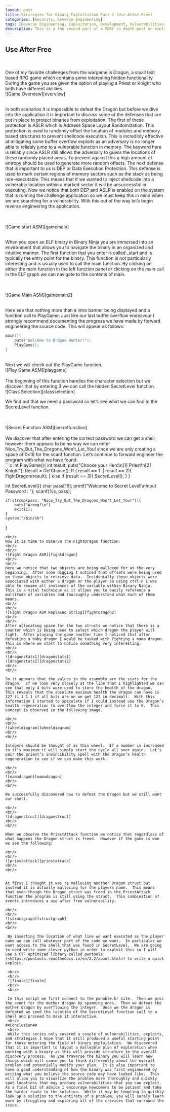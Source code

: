 ```yaml
---
layout: post
title: Strategies for Binary Exploitation Part 2 (Use-After-Free)
categories: [Security, Reverse Engineering]
tags: [Reverse Engineering, Exploitation, Development, Vulnerabilities, Free After Use]
description: This is a the second part of a VERY in depth post on exploiting binaries using Free-After-Use vulnerabilities.  This post was featured in Vector35's newsletter and features the use of Binary Ninja, a powerful disassembler.
---
```

[overview]: ../../../../../images/posts/binexploit/image12.png
[gamemain]: ../../../../../images/posts/binexploit/image13.png
[gamemain2]: ../../../../../images/posts/binexploit/image8.png
[playgame]: ../../../../../images/posts/binexploit/image10.png
[classselection]: ../../../../../images/posts/binexploit/image19.png
[secretfuction]: ../../../../../images/posts/binexploit/image4.png
[fightdragon]: ../../../../../images/posts/binexploit/image2.png
[fightdragon2]: ../../../../../images/posts/binexploit/image16.png
[dragonstats1]: ../../../../../images/posts/binexploit/image3.png
[dragonstats2]: ../../../../../images/posts/binexploit/image1.png
[wheeldiagram]: ../../../../../images/posts/binexploit/image9.jpg
[mamadragon]: ../../../../../images/posts/binexploit/image5.png
[dragonstruct]: ../../../../../images/posts/binexploit/image6.png
[priestattack]: ../../../../../images/posts/binexploit/image14.png
[structgraph]: ../../../../../images/posts/binexploit/image18.jpg
[finale]: ../../../../../images/posts/binexploit/image7.png

## Use After Free ##

<br/>
<br/>
One of my favorite challenges from the <https://pwnable.kr> wargame is Dragon, a small text based RPG game which contains some interesting hidden functionality.  During the game you are given the option of playing a Priest or Knight who both have different abilities.  
<br/>
![Game Overview][overview]
<br/>
<br/>

In both scenarios it is impossible to defeat the Dragon but before we dive into the application it is important to discuss some of the defenses that are put in place to protect binaries from exploitation.  The first of these protection is ASLR which is Address Space Layout Randomization.  This protection is used to randomly offset the location of modules and memory based structures to prevent shellcode execution.  This is incredibly effective at mitigating some buffer overflow exploits as an adversary is no longer able to reliably jump to a vulnerable function in memory.  The keyword here is reliably since ASLR still allows the adversary to guess the locations of these randomly placed areas.  To prevent against this a high amount of entropy should be used to generate more random offsets.  The next defense that is important to us is DEP or Data Execution Protection.  This defense is used to mark certain regions of memory sectors such as the stack as being non-executable.  This means that if we wanted to inject shellcode into a vulnerable location within a marked sector it will be unsuccessful in executing.  Now we notice that both DEP and ASLR is enabled on the system that is running the challenge application so we must keep this in mind when we are searching for a vulnerability.  With this out of the way let’s begin reverse engineering the application.

<br/>
<br/>
![Game start ASM][gamemain]
<br/>
<br/>

When you open an ELF binary in Binary Ninja you are immersed into an environment that allows you to navigate the binary in an organized and intuitive manner.  The first function that you enter is called _start and is typically the entry point for the binary.  This function is not particularly interesting and is usually used to call the main function.  By clicking on either the main function in the left function panel or clicking on the main call in the ELF graph we can navigate to the contents of main.  

<br/>
<br/>
![Game Main ASM][gamemain2]
<br/>
<br/>

Here see that nothing more than a intro banner being displayed and a function call to PlayGame.  Just like our last buffer overflow endeavour I strongly recommend documenting the progress we have made by forward engineering the source code.  This will appear as follows:
<br/>
```c
main(){
	puts("Welcome to Dragon Hunter!");
	PlayGame();
}

```
<br/>
Next we will check out the PlayGame function.
<br/>
![Play Game ASM][playgame]
<br/>
<br/>
The beginning of this function handles the character selection but we discover that by entering 3 we can call the hidden SecretLevel function.

<br/>
![Class Selection][classselection]
<br/>

We find out that we need a password so let’s see what we can find in the SecretLevel function.

<br/>
<br/>
![Secret Function ASM][secretfunction]
<br/>
<br/>
We discover that after entering the correct password we can get a shell, however there appears to be no way we can enter Nice_Try_But_The_Dragons_Won’t_Let_You! since we are only creating a space of 0x16 for the scanf function.  Let’s continue to forward engineer the program with what we have found.
<br/>
```c
int PlayGame(){
    int result;
    puts("Choose your Hero\n[1] Priest\n[2] Knight");
    Result = GetChoice();
    If ( result == 1 || result == 2){
	    FightDragon(result);
    }
    else if (result == 3){
	    SecretLevel();
    }
}

int SecretLevel(){
	char pass[16];
	printf("Welcome to Secret Level!\nInput Password : ");
	scanf(%s, pass);

	if(strcmp(pass, "Nice_Try_But_The_Dragons_Won't_Let_You!")){
		puts("Wrong!\n")
		exit(1);
	}
	system("/bin/sh")
}
```
<br/>
Now it is time to observe the FightDragon function.
<br/>
<br/>
![Fight Dragon ASM][fightdragon]
<br/>
<br/>
Here we notice that two objects are being malloced for at the very beginning.  After some digging I noticed that offsets were being used on these objects to retrieve data.  Incidentally these objects were associated with either a dragon or the player so using ctrl-n I was able to rename all instances of the variable within Binary Ninja.  This is a vital technique as it allows you to easily reference a multitude of variables and thoroughly understand what each of them means.
<br/>
<br/>
![Fight Dragon ASM Replaced String][fightdragon2]
<br/>
<br/>
After allocating space for the two structs we notice that there is a counter which is being used to select which dragon the player will fight.  After playing the game another time I noticed that after defeating a baby dragon I would be tasked with fighting a mama dragon.  This is where we start to notice something very interesting.
<br/>
<br/>
![dragonstats1][dragonstats1]
![dragonstats2][dragonstats2]
<br/>
<br/>

So it appears that the values in the assembly are the stats for the dragon.  If we look very closely at the line that I highlighted we can see that only 4 bits were used to store the health of the dragon.  This reveals that the absolute maximum health the dragon can have is 127 (1 1 1 1 if all bits are on we get 127 in decimal).  With this information I started to speculate if I could instead use the Dragon’s health regeneration to overflow the integer and force it to 0.  This concept is observed in the following image.

<br/>
<br/>
![wheeldiagram][wheeldiagram]
<br/>
<br/>

Integers should be thought of as this wheel.  If a number is increased to it’s maximum it will simply start the cycle all over again.  Let’s pair the priest’s invincibility spell with the Dragon’s health regeneration to see if we can make this work. 

<br/>
<br/>
![mamadragon][mamadragon]
<br/>
<br/>

We successfully discovered how to defeat the Dragon but we still want our shell. 

<br/>
<br/>
![dragonstruct][dragonstruct]
<br/>
<br/>

When we observe the PriestAttack function we notice that regardless of what happens the Dragon struct is freed.  However if the game is won we see the following:

<br/>
<br/>
![priestattack][priestattack]
<br/>
<br/>


At first I thought it was re mallocing another Dragon struct but instead it is actually mallocing for the players name.  This means that even though the Dragon struct was freed in the PriestAttack function the program is still using the struct.  This combination of events introduces a use after free vulnerability.   

<br/>
<br/>
![structgraph][structgraph]
<br/>
<br/>

 By inserting the location of what line we want executed as the player name we can call whatever part of the code we want.  In particular we want access to the shell that was found in SecretLevel.  We are going to need write some clever python in order to exploit this so I will use a CTF optimized library called pwntools (<https://pwntools.readthedocs.io/en/2.2/about.html>) to write a quick exploit.

 <br/>
 <br/>
 ![finale][finale]
 <br/>
 <br/>

 In this script we first connect to the pwnable.kr site.  Then we proc the event for the mother dragon by spamming ones.  Then we defeat the mother dragon by overflowing the integer.  Once we the dragon is defeated we send the location of the SecretLevel function call to a shell and proceed to make it interactive.  
 <br/>
##Conclusion##
 <br/>
 While this series only covered a couple of vulnerabilities, exploits, and strategies I hope that it still produced a useful starting point for those entering the field of binary exploitation.  We discovered that it is important to layout a malleable plan of exploration when working with a binary as this will provide structure to the overall discovery process.  As you traverse the binary you will learn new things which will cause you to think differently about the overall problem and potentially modify your plan.  It is also important to have a good understanding of how the binary was first engineered by writing what you believe the source code may have looked like.  This will allow you to visualize the problem more thoroughly and quickly spot locations that may produce vulnerabilities that you can exploit.  As a final bit of advice I encourage newcomers to be patient and take the harder route to the solution.  While it may be tempting to quickly look up a solution to the entirety of a problem, you will surely learn more by struggling and exploring all of the crevices that surround the issue.
